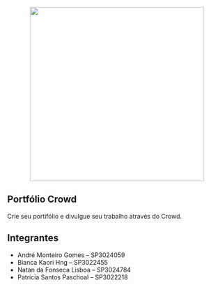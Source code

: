 <p align="center"><a href="https://laravel.com" target="_blank"><img src="https://raw.githubusercontent.com/laravel/art/master/logo-lockup/5%20SVG/2%20CMYK/1%20Full%20Color/laravel-logolockup-cmyk-red.svg" width="400"></a></p>

## Portfólio Crowd

Crie seu portifólio e divulgue seu trabalho através do Crowd.

## Integrantes


- André Monteiro Gomes – SP3024059  	
- Bianca Kaori Hng – SP3022455  
- Natan da Fonseca Lisboa – SP3024784  
- Patrícia Santos Paschoal – SP3022218
